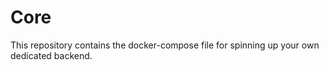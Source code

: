 # Core

This repository contains the docker-compose file for spinning up your own dedicated backend.

